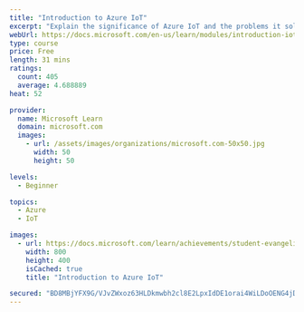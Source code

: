 ```yaml
---
title: "Introduction to Azure IoT"
excerpt: "Explain the significance of Azure IoT and the problems it solves. Describe Azure IoT components and explain how you combine them to solve IoT solutions, which create value for enterprises."
webUrl: https://docs.microsoft.com/en-us/learn/modules/introduction-iot/
type: course
price: Free
length: 31 mins
ratings:
  count: 405
  average: 4.688889
heat: 52

provider:
  name: Microsoft Learn
  domain: microsoft.com
  images:
    - url: /assets/images/organizations/microsoft.com-50x50.jpg
      width: 50
      height: 50

levels:
  - Beginner

topics:
  - Azure
  - IoT

images:
  - url: https://docs.microsoft.com/learn/achievements/student-evangelism/introduction-to-iot-social.png
    width: 800
    height: 400
    isCached: true
    title: "Introduction to Azure IoT"

secured: "BD8MBjYFX9G/VJvZWxoz63HLDkmwbh2cl8E2LpxIdDE1orai4WiLDoOENG4jDl0fhsdSEU6bCfFMdVw6zQQgi2f2K6KjQErutwuOknw+hNym9rvIbFFdPcUeaOd8RgKuCBAli64vW0IBwYVOMG9NI/54GLzKXrNH8ZBr2133KwL5yM/ZdP9N5iHxjqyhjr7KHrP7940XCQ6YqrROtG5aWxASRxKM0u36X5RhXWSNFAz83IxdMgkMsHKEVKrTSNfSCbqy44FA50OE9ekRJ8xajh9bvM5Jdy82blJ3AubCDKUYAm07GnEzckScHTcERRp9GxZ0IeSO2OGWjDcdxDn25h0aciOwQXW041B0R8fDhYvSzeduWkHagjPznAIZ2M40SBoJNu2FhdbeT+sH3vMJGg==;Oju15K4zU73saj07C1wqUA=="
---
```


